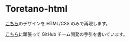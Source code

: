 # Toretano-html

[こちら](https://www.figma.com/file/Bz6UNexbJ1klGYTRZVh3Ek/Untitled?node-id=0%3A1)のデザインを HTML/CSS のみで再現します。

[こちら](https://www.notion.so/prokers/with-GitHub-95a11692f2c04e099f7974884c7edb5f)に頑張って GitHub チーム開発の手引を書いています。
